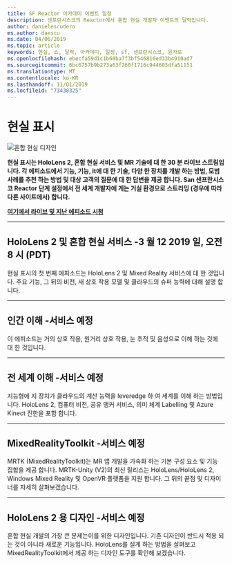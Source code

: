 ```yaml
---
title: SF Reactor 아카데미 이벤트 일정
description: 샌프란시스코의 Reactor에서 혼합 현실 개발자 이벤트의 달력입니다.
author: danielescudero
ms.author: daescu
ms.date: 04/06/2019
ms.topic: article
keywords: 현실, 쇼, 달력, 아카데미, 일정, sf, 샌프란시스코, 원자로
ms.openlocfilehash: ebecfa59d1c1b60ba7f3bf546816ed33b4910ad7
ms.sourcegitcommit: 6bc6757b9b273a63f260f1716c944603dfa51151
ms.translationtype: MT
ms.contentlocale: ko-KR
ms.lasthandoff: 11/01/2019
ms.locfileid: "73438325"
---
```

# <a name="the-realities-show"></a>현실 표시
![혼합 현실 디자인](images/therealitiesshow.jpg)

**현실 표시는 HoloLens 2, 혼합 현실 서비스 및 MR 기술에 대 한 30 분 라이브 스트림입니다. 각 에피소드에서 기능, 기능, it에 대 한 기술, 다양 한 장치를 개발 하는 방법, 모범 사례를 추천 하는 방법 및 대상 고객의 질문에 대 한 답변을 제공 합니다. San 샌프란시스코 Reactor 단계 설정에서 전 세계 개발자에 게는 거실 환경으로 스트리밍 (경우에 따라 다른 사이트에서) 합니다.**

**[여기에서 라이브 및 지난 에피소드 시청](https://aka.ms/trs)**
___

## <a name="hololens-2-and-mixed-reality-services---march-12-2019-8-am-pdt"></a>**HoloLens 2 및 혼합 현실 서비스** -3 월 12 2019 일, 오전 8 시 (PDT)
현실 표시의 첫 번째 에피소드는 HoloLens 2 및 Mixed Reality 서비스에 대 한 것입니다. 주요 기능, 그 뒤의 비전, 새 상호 작용 모델 및 클라우드의 슈퍼 능력에 대해 설명 합니다.

___

## <a name="human-understanding---coming-soon"></a>**인간 이해** -서비스 예정
이 에피소드는 거의 상호 작용, 원거리 상호 작용, 눈 추적 및 음성으로 이해 하는 것에 대 한 것입니다.

___
## <a name="world-understanding---coming-soon"></a>**전 세계 이해** -서비스 예정
지능형에 지 장치가 클라우드의 계산 능력을 leveredge 하 여 세계를 이해 하는 방법입니다. HoloLens 2, 컴퓨터 비전, 공유 앵커 서비스, 의미 체계 Labelling 및 Azure Kinect 진한을 포함 합니다.

___
## <a name="mixedrealitytoolkit---coming-soon"></a>**MixedRealityToolkit** -서비스 예정
MRTK (MixedRealityToolkit)는 MR 앱 개발을 가속화 하는 기본 구성 요소 및 기능 집합을 제공 합니다. MRTK-Unity (V2)의 최신 릴리스는 HoloLens/HoloLens 2, Windows Mixed Reality 및 OpenVR 플랫폼을 지원 합니다. 그 뒤의 끝점 및 디자이너를 자세히 살펴보겠습니다.

___
## <a name="designing-for-hololens-2---coming-soon"></a>**HoloLens 2 용 디자인** -서비스 예정
혼합 현실 개발의 가장 큰 문제는이를 위한 디자인입니다. 기존 디자인이 반드시 적용 되는 것이 아니라 새로운 기능입니다. HoloLens를 설계 하는 방법을 살펴보고 MixedRealityToolkit에서 제공 하는 디자인 도구를 확인해 보겠습니다.


